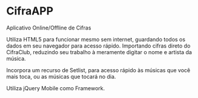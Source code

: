 CifraAPP
========

Aplicativo Online/Offline de Cifras

Utiliza HTML5 para funcionar mesmo sem internet, guardando todos os dados em seu navegador para acesso rápido.
Importando cifras direto do CifraClub, reduzindo seu trabalho à meramente digitar o nome e artista da música.

Incorpora um recurso de Setlist, para acesso rápido às músicas que você mais toca, ou as músicas que tocará no dia.

Utiliza jQuery Mobile como Framework.